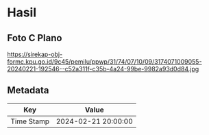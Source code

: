# Hasil

## Foto C Plano

https://sirekap-obj-formc.kpu.go.id/9c45/pemilu/ppwp/31/74/07/10/09/3174071009055-20240221-192546--c52a311f-c35b-4a24-99be-9982a93d0d84.jpg


## Metadata

| Key        | Value               |
| ---------- | ------------------- |
| Time Stamp | 2024-02-21 20:00:00 |



